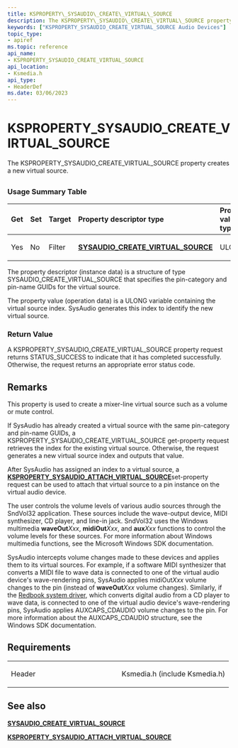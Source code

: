 ```yaml
---
title: KSPROPERTY\_SYSAUDIO\_CREATE\_VIRTUAL\_SOURCE
description: The KSPROPERTY\_SYSAUDIO\_CREATE\_VIRTUAL\_SOURCE property creates a new virtual source.
keywords: ["KSPROPERTY_SYSAUDIO_CREATE_VIRTUAL_SOURCE Audio Devices"]
topic_type:
- apiref
ms.topic: reference
api_name:
- KSPROPERTY_SYSAUDIO_CREATE_VIRTUAL_SOURCE
api_location:
- Ksmedia.h
api_type:
- HeaderDef
ms.date: 03/06/2023
---
```



# KSPROPERTY\_SYSAUDIO\_CREATE\_VIRTUAL\_SOURCE


The KSPROPERTY\_SYSAUDIO\_CREATE\_VIRTUAL\_SOURCE property creates a new virtual source.

## <span id="ddk_ksproperty_sysaudio_create_virtual_source_ks"></span><span id="DDK_KSPROPERTY_SYSAUDIO_CREATE_VIRTUAL_SOURCE_KS"></span>


### <span id="Usage_Summary_Table"></span><span id="usage_summary_table"></span><span id="USAGE_SUMMARY_TABLE"></span>Usage Summary Table

<table>
<colgroup>
<col width="20%" />
<col width="20%" />
<col width="20%" />
<col width="20%" />
<col width="20%" />
</colgroup>
<thead>
<tr class="header">
<th align="left">Get</th>
<th align="left">Set</th>
<th align="left">Target</th>
<th align="left">Property descriptor type</th>
<th align="left">Property value type</th>
</tr>
</thead>
<tbody>
<tr class="odd">
<td align="left"><p>Yes</p></td>
<td align="left"><p>No</p></td>
<td align="left"><p>Filter</p></td>
<td align="left"><p><a href="/windows-hardware/drivers/ddi/ksmedia/ns-ksmedia-sysaudio_create_virtual_source" data-raw-source="[&lt;strong&gt;SYSAUDIO_CREATE_VIRTUAL_SOURCE&lt;/strong&gt;](/windows-hardware/drivers/ddi/ksmedia/ns-ksmedia-sysaudio_create_virtual_source)"><strong>SYSAUDIO_CREATE_VIRTUAL_SOURCE</strong></a></p></td>
<td align="left"><p>ULONG</p></td>
</tr>
</tbody>
</table>

 

The property descriptor (instance data) is a structure of type SYSAUDIO\_CREATE\_VIRTUAL\_SOURCE that specifies the pin-category and pin-name GUIDs for the virtual source.

The property value (operation data) is a ULONG variable containing the virtual source index. SysAudio generates this index to identify the new virtual source.

### <span id="Return_Value"></span><span id="return_value"></span><span id="RETURN_VALUE"></span>Return Value

A KSPROPERTY\_SYSAUDIO\_CREATE\_VIRTUAL\_SOURCE property request returns STATUS\_SUCCESS to indicate that it has completed successfully. Otherwise, the request returns an appropriate error status code.

## Remarks

This property is used to create a mixer-line virtual source such as a volume or mute control.

If SysAudio has already created a virtual source with the same pin-category and pin-name GUIDs, a KSPROPERTY\_SYSAUDIO\_CREATE\_VIRTUAL\_SOURCE get-property request retrieves the index for the existing virtual source. Otherwise, the request generates a new virtual source index and outputs that value.

After SysAudio has assigned an index to a virtual source, a [**KSPROPERTY\_SYSAUDIO\_ATTACH\_VIRTUAL\_SOURCE**](ksproperty-sysaudio-attach-virtual-source.md)set-property request can be used to attach that virtual source to a pin instance on the virtual audio device.

The user controls the volume levels of various audio sources through the SndVol32 application. These sources include the wave-output device, MIDI synthesizer, CD player, and line-in jack. SndVol32 uses the Windows multimedia **waveOut**_Xxx_, **midiOut**_Xxx_, and **aux**_Xxx_ functions to control the volume levels for these sources. For more information about Windows multimedia functions, see the Microsoft Windows SDK documentation.

SysAudio intercepts volume changes made to these devices and applies them to its virtual sources. For example, if a software MIDI synthesizer that converts a MIDI file to wave data is connected to one of the virtual audio device's wave-rendering pins, SysAudio applies midiOut*Xxx* volume changes to the pin (instead of **waveOut**_Xxx_ volume changes). Similarly, if the [Redbook system driver](./kernel-mode-wdm-audio-components.md#redbook-system-driver), which converts digital audio from a CD player to wave data, is connected to one of the virtual audio device's wave-rendering pins, SysAudio applies AUXCAPS\_CDAUDIO volume changes to the pin. For more information about the AUXCAPS\_CDAUDIO structure, see the Windows SDK documentation.

## Requirements

<table>
<colgroup>
<col width="50%" />
<col width="50%" />
</colgroup>
<tbody>
<tr class="odd">
<td align="left"><p>Header</p></td>
<td align="left">Ksmedia.h (include Ksmedia.h)</td>
</tr>
</tbody>
</table>

## <span id="see_also"></span>See also


[**SYSAUDIO\_CREATE\_VIRTUAL\_SOURCE**](/windows-hardware/drivers/ddi/ksmedia/ns-ksmedia-sysaudio_create_virtual_source)

[**KSPROPERTY\_SYSAUDIO\_ATTACH\_VIRTUAL\_SOURCE**](ksproperty-sysaudio-attach-virtual-source.md)

